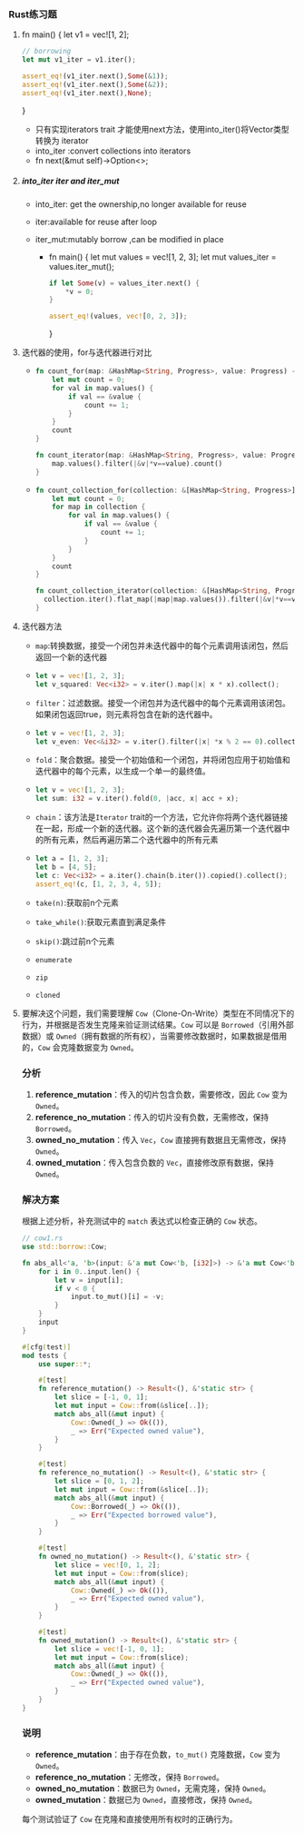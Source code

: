 ### Rust练习题

1. fn main() {
       let v1 = vec![1, 2];

   ```rust
   // borrowing
   let mut v1_iter = v1.iter();
   
   assert_eq!(v1_iter.next(),Some(&1));
   assert_eq!(v1_iter.next(),Some(&2));
   assert_eq!(v1_iter.next(),None);
   ```
   }

   - 只有实现iterators trait 才能使用next方法，使用into_iter()将Vector类型转换为 iterator
   - into_iter :convert collections into iterators
   - fn next(&mut self)->Option<>;

2. ##### into_iter iter and iter_mut

   - into_iter: get the ownership,no longer available for reuse

   - iter:available for reuse after loop

   - iter_mut:mutably borrow ,can be modified in place

     - fn main() {
           let mut values = vec![1, 2, 3];
           let mut values_iter = values.iter_mut();

       ```rust
       if let Some(v) = values_iter.next() {
           *v = 0;
       }
       
       assert_eq!(values, vec![0, 2, 3]);
       ```
       }

3. 迭代器的使用，for与迭代器进行对比

   - ```rust
     fn count_for(map: &HashMap<String, Progress>, value: Progress) -> usize {
         let mut count = 0;
         for val in map.values() {
             if val == &value {
                 count += 1;
             }
         }
         count
     }
     
     fn count_iterator(map: &HashMap<String, Progress>, value: Progress) -> usize {
         map.values().filter(|&v|*v==value).count()
     }
     ```

   - ```rust
     fn count_collection_for(collection: &[HashMap<String, Progress>], value: Progress) -> usize {
         let mut count = 0;
         for map in collection {
             for val in map.values() {
                 if val == &value {
                     count += 1;
                 }
             }
         }
         count
     }
     
     fn count_collection_iterator(collection: &[HashMap<String, Progress>], value: Progress) -> usize {
       collection.iter().flat_map(|map|map.values()).filter(|&v|*v==value).count()
     }
     ```
   
3. 迭代器方法

   - `map`:转换数据，接受一个闭包并未迭代器中的每个元素调用该闭包，然后返回一个新的迭代器
   
   - ```rust
     let v = vec![1, 2, 3];
     let v_squared: Vec<i32> = v.iter().map(|x| x * x).collect();
     ```
   
   - `filter`：过滤数据。接受一个闭包并为迭代器中的每个元素调用该闭包。如果闭包返回true，则元素将包含在新的迭代器中。
   
   - ```rust
     let v = vec![1, 2, 3];
     let v_even: Vec<&i32> = v.iter().filter(|x| *x % 2 == 0).collect();
     ```
   
   - `fold`：聚合数据。接受一个初始值和一个闭包，并将闭包应用于初始值和迭代器中的每个元素，以生成一个单一的最终值。

   - ```rust
     let v = vec![1, 2, 3];
     let sum: i32 = v.iter().fold(0, |acc, x| acc + x);
     ```
   
   - `chain`：该方法是`Iterator` trait的一个方法，它允许你将两个迭代器链接在一起，形成一个新的迭代器。这个新的迭代器会先遍历第一个迭代器中的所有元素，然后再遍历第二个迭代器中的所有元素
   
   - ```rust
     let a = [1, 2, 3];
     let b = [4, 5];
     let c: Vec<i32> = a.iter().chain(b.iter()).copied().collect();
     assert_eq!(c, [1, 2, 3, 4, 5]);
     ```
   
   - `take(n)`:获取前n个元素
   
   - `take_while()`:获取元素直到满足条件
   
   - `skip()`:跳过前n个元素
   
   - `enumerate`
   
   - `zip`
   
   - `cloned`
   
5. 要解决这个问题，我们需要理解 `Cow`（Clone-On-Write）类型在不同情况下的行为，并根据是否发生克隆来验证测试结果。`Cow` 可以是 `Borrowed`（引用外部数据）或 `Owned`（拥有数据的所有权），当需要修改数据时，如果数据是借用的，`Cow` 会克隆数据变为 `Owned`。

   ### 分析
   1. **reference_mutation**：传入的切片包含负数，需要修改，因此 `Cow` 变为 `Owned`。
   2. **reference_no_mutation**：传入的切片没有负数，无需修改，保持 `Borrowed`。
   3. **owned_no_mutation**：传入 `Vec`，`Cow` 直接拥有数据且无需修改，保持 `Owned`。
   4. **owned_mutation**：传入包含负数的 `Vec`，直接修改原有数据，保持 `Owned`。

   ### 解决方案
   根据上述分析，补充测试中的 `match` 表达式以检查正确的 `Cow` 状态。

   ```rust
   // cow1.rs
   use std::borrow::Cow;
   
   fn abs_all<'a, 'b>(input: &'a mut Cow<'b, [i32]>) -> &'a mut Cow<'b, [i32]> {
       for i in 0..input.len() {
           let v = input[i];
           if v < 0 {
               input.to_mut()[i] = -v;
           }
       }
       input
   }
   
   #[cfg(test)]
   mod tests {
       use super::*;
   
       #[test]
       fn reference_mutation() -> Result<(), &'static str> {
           let slice = [-1, 0, 1];
           let mut input = Cow::from(&slice[..]);
           match abs_all(&mut input) {
               Cow::Owned(_) => Ok(()),
               _ => Err("Expected owned value"),
           }
       }
   
       #[test]
       fn reference_no_mutation() -> Result<(), &'static str> {
           let slice = [0, 1, 2];
           let mut input = Cow::from(&slice[..]);
           match abs_all(&mut input) {
               Cow::Borrowed(_) => Ok(()),
               _ => Err("Expected borrowed value"),
           }
       }
   
       #[test]
       fn owned_no_mutation() -> Result<(), &'static str> {
           let slice = vec![0, 1, 2];
           let mut input = Cow::from(slice);
           match abs_all(&mut input) {
               Cow::Owned(_) => Ok(()),
               _ => Err("Expected owned value"),
           }
       }
   
       #[test]
       fn owned_mutation() -> Result<(), &'static str> {
           let slice = vec![-1, 0, 1];
           let mut input = Cow::from(slice);
           match abs_all(&mut input) {
               Cow::Owned(_) => Ok(()),
               _ => Err("Expected owned value"),
           }
       }
   }
   ```

   ### 说明
   - **reference_mutation**：由于存在负数，`to_mut()` 克隆数据，`Cow` 变为 `Owned`。
   - **reference_no_mutation**：无修改，保持 `Borrowed`。
   - **owned_no_mutation**：数据已为 `Owned`，无需克隆，保持 `Owned`。
   - **owned_mutation**：数据已为 `Owned`，直接修改，保持 `Owned`。

   每个测试验证了 `Cow` 在克隆和直接使用所有权时的正确行为。